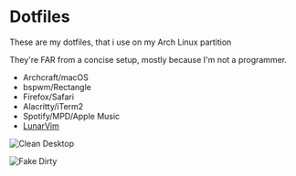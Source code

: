 # Dotfiles

These are my dotfiles, that i use on my Arch Linux partition

They're FAR from a concise setup, mostly because I'm not a programmer.

* Archcraft/macOS
* bspwm/Rectangle
* Firefox/Safari
* Alacritty/iTerm2
* Spotify/MPD/Apple Music
* [LunarVim](https://www.lunarvim.org/)

![Clean Desktop](https://i.imgur.com/rn9dMSd.png)

![Fake Dirty](https://i.imgur.com/dgkbOXL.png)
